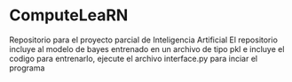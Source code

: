 # ComputeLeaRN
Repositorio para el proyecto parcial de Inteligencia Artificial 
El repositorio incluye al modelo de bayes entrenado en un archivo de tipo pkl e incluye el codigo para entrenarlo, ejecute el archivo interface.py para inciar el programa
